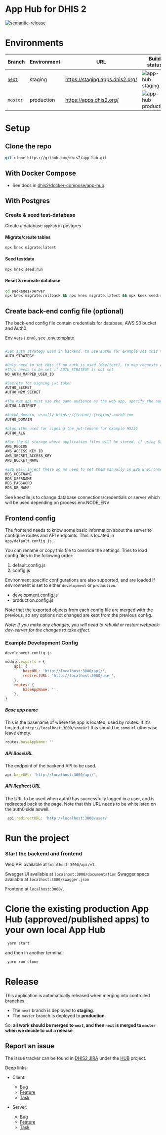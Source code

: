 # App Hub for DHIS 2

[![semantic-release](https://img.shields.io/badge/%20%20%F0%9F%93%A6%F0%9F%9A%80-semantic--release-e10079.svg)](https://github.com/semantic-release/semantic-release)

# Environments

| Branch                                                   | Environment | URL                             | Build status                                                                                                |
| -------------------------------------------------------- | ----------- | ------------------------------- | ----------------------------------------------------------------------------------------------------------- |
| [`next`](https://github.com/dhis2/app-hub/tree/next)     | staging     | https://staging.apps.dhis2.org/ | ![app-hub staging](https://github.com/dhis2/app-hub/workflows/dhis2-docker%20ci/badge.svg?branch=next)      |
| [`master`](https://github.com/dhis2/app-hub/tree/master) | production  | https://apps.dhis2.org/         | ![app-hub production](https://github.com/dhis2/app-hub/workflows/dhis2-docker%20ci/badge.svg?branch=master) |

# Setup

## Clone the repo

```bash
git clone https://github.com/dhis2/app-hub.git
```

## With Docker Compose

-   See docs in [dhis2/docker-compose/app-hub](https://github.com/dhis2/docker-compose/blob/master/app-hub/README.md).

## With Postgres

### Create & seed test-database

Create a database `apphub` in postgres

#### Migrate/create tables

```bash
npx knex migrate:latest
```

#### Seed testdata

```bash
npx knex seed:run
```

#### Reset & recreate database

```bash
cd packages/server
npx knex migrate:rollback && npx knex migrate:latest && npx knex seed:run
```

## Create back-end config file (optional)

The back-end config file contain credentials for database, AWS S3 bucket and Auth0.

Env vars (.env), see .env.template

```bash

#Set auth strategy used in backend, to use auth0 for example set this to 'jwt' and fill in the other auth0 vars
AUTH_STRATEGY

#Only need to set this if no auth is used (dev/test), to map requests against a database user by its id
#This needs to be set if AUTH_STRATEGY is not set
NO_AUTH_MAPPED_USER_ID

#Secrets for signing jwt token
AUTH0_SECRET
AUTH0_M2M_SECRET

#The m2m api must use the same audience as the web app, specify the audience to use here
AUTH0_AUDIENCE

#Auth0 domain, usually https://{tenant}.{region}.auth0.com
AUTH0_DOMAIN

#algorithm used for signing the jwt-tokens for example HS256
AUTH0_ALG

#For the S3 storage where application files will be stored, if using S3.
AWS_REGION
AWS_ACCESS_KEY_ID
AWS_SECRET_ACCESS_KEY
AWS_BUCKET_NAME

#EBS will inject these so no need to set them manually in EBS Environments, in local/other environments set these to the database to use for the app-store backend.
RDS_HOSTNAME
RDS_USERNAME
RDS_PASSWORD
RDS_DB_NAME
```

See knexfile.js to change database connections/credentials or server which will be used depending on process.env.NODE_ENV

## Frontend config

The frontend needs to know some basic information about the server to configure routes and API endpoints.
This is located in `app/default.config.js`.

You can rename or copy this file to override the settings.
Tries to load config files in the following order:

1. default.config.js
2. config.js

Environment specific configurations are also supported, and are loaded if environment is set to either `development` or `production`.

-   development.config.js
-   production.config.js

Note that the exported objects from each config file are merged with the previous, so any options not changed are kept from the previous config.

_Note: If you make any changes, you will need to rebuild or restart webpack-dev-server for the changes to take effect._

### Example Development Config

`development.config.js`

```javascript
module.exports = {
    api: {
        baseURL: 'http://localhost:3000/api/',
        redirectURL: 'http://localhost:3000/user',
    },
    routes: {
        baseAppName: '',
    },
}
```

##### Base app name

This is the basename of where the app is located, used by routes. If it's hosted at `http://localhost:3000/someUrl` this should be `someUrl` otherwise leave empty.

```javascript
routes.baseAppName: ''
```

##### API BaseURL

The endpoint of the backend API to be used.

```javascript
api.baseURL: 'http://localhost:3000/api/',
```

##### API Redirect URL

The URL to be used when auth0 has successfully logged in a user, and is redirected back to the page. Note that this URL needs to be whitelisted on the auth0 side aswell.

```javascript
 api.redirectURL: 'http://localhost:3000/user/'
```

# Run the project

### Start the backend and frontend

Web API available at `localhost:3000/api/v1`.

Swagger UI available at `localhost:3000/documentation`
Swagger specs available at `localhost:3000/swagger.json`

Frontend at `localhost:3000/`.

# Clone the existing production App Hub (approved/published apps) to your own local App Hub

```bash
 yarn start
```

and then in another terminal:

```bash
 yarn run clone
```

# Release

This application is automatically released when merging into controlled
branches.

-   The `next` branch is deployed to **staging**.
-   The `master` branch is deployed to **production**.

So: **all work should be merged to `next`, and then `next` is merged to
`master` when we decide to cut a release**.

## Report an issue

The issue tracker can be found in [DHIS2 JIRA](https://jira.dhis2.org)
under the [HUB](https://jira.dhis2.org/projects/HUB) project.

Deep links:

-   Client:

    -   [Bug](https://jira.dhis2.org/secure/CreateIssueDetails!init.jspa?pid=10100&issuetype=10006&components=10314)
    -   [Feature](https://jira.dhis2.org/secure/CreateIssueDetails!init.jspa?pid=10100&issuetype=10300&components=10314)
    -   [Task](https://jira.dhis2.org/secure/CreateIssueDetails!init.jspa?pid=10100&issuetype=10003&components=10314)

-   Server:
    -   [Bug](https://jira.dhis2.org/secure/CreateIssueDetails!init.jspa?pid=10100&issuetype=10006&components=10315)
    -   [Feature](https://jira.dhis2.org/secure/CreateIssueDetails!init.jspa?pid=10100&issuetype=10300&components=10315)
    -   [Task](https://jira.dhis2.org/secure/CreateIssueDetails!init.jspa?pid=10100&issuetype=10003&components=10315)
